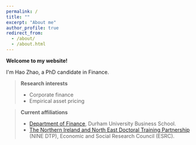 ```yaml
---
permalink: /
title: ""
excerpt: "About me"
author_profile: true
redirect_from: 
  - /about/
  - /about.html
---
```


**Welcome to my website!**

I'm Hao Zhao, a PhD candidate in Finance. 

> **Research interests**
> - Corporate finance
> - Empirical asset pricing

> **Current affiliations**
> - [Department of Finance](https://www.durham.ac.uk/business/about/departments/finance/), Durham University Business School.
> - [The Northern Ireland and North East Doctoral Training Partnership](https://www.ninedtp.ac.uk/) (NINE DTP), Economic and Social Research Council (ESRC).
